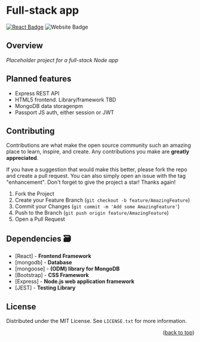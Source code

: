 # Full-stack app

[![React Badge](http://img.shields.io/badge/Powered%20By-React-blue?style=for-the-badge&logo=react)](https://reactjs.org/)
![Website Badge](https://img.shields.io/badge/Visit-Now-green?style=for-the-badge&logo=vercel)

## Overview

_Placeholder project for a full-stack Node app_

## Planned features

- Express REST API
- HTML5 frontend. Library/framework TBD
- MongoDB data storagenpm
- Passport JS auth, either session or JWT

<!-- CONTRIBUTING -->

## Contributing

Contributions are what make the open source community such an amazing place to learn, inspire, and create. Any contributions you make are **greatly appreciated**.

If you have a suggestion that would make this better, please fork the repo and create a pull request. You can also simply open an issue with the tag "enhancement".
Don't forget to give the project a star! Thanks again!

1. Fork the Project
2. Create your Feature Branch (`git checkout -b feature/AmazingFeature`)
3. Commit your Changes (`git commit -m 'Add some AmazingFeature'`)
4. Push to the Branch (`git push origin feature/AmazingFeature`)
5. Open a Pull Request

## Dependencies 🗃

- [React] - **Frontend Framework**
- [mongodb] - **Database**
- [mongoose] - **(ODM) library for MongoDB**
- [Bootstrap] - **CSS Framework**
- [Express] - **Node.js web application framework**
- [JEST] - **Testing Library**

<!-- LICENSE -->

## License

Distributed under the MIT License. See `LICENSE.txt` for more information.

<p align="right">(<a href="#top">back to top</a>)</p>
